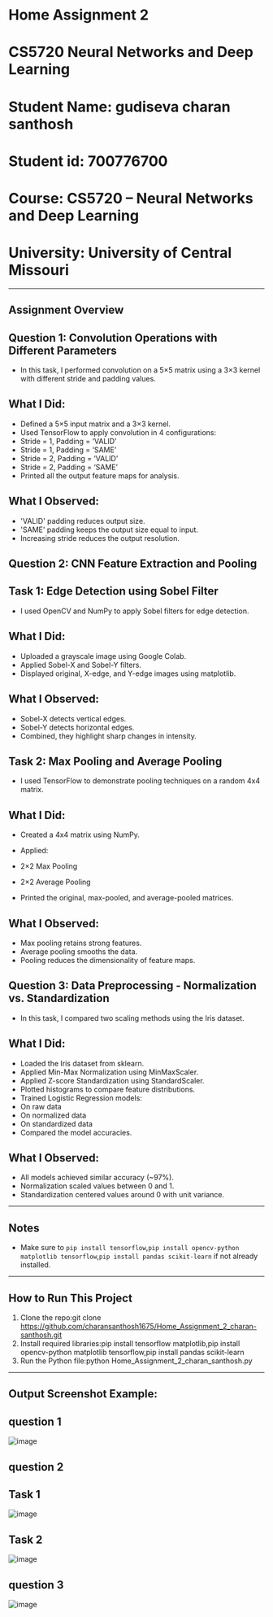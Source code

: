 # Home Assignment 2
# CS5720 Neural Networks and Deep Learning

 # Student Name: gudiseva charan santhosh 
 # Student id: 700776700
 # Course: CS5720 – Neural Networks and Deep Learning  
 # University: University of Central Missouri  

---

## Assignment Overview

## Question 1: Convolution Operations with Different Parameters
- In this task, I performed convolution on a 5×5 matrix using a 3×3 kernel with different stride and padding values.

## What I Did:
- Defined a 5×5 input matrix and a 3×3 kernel.
- Used TensorFlow to apply convolution in 4 configurations:
- Stride = 1, Padding = ‘VALID’
- Stride = 1, Padding = ‘SAME’
- Stride = 2, Padding = ‘VALID’
- Stride = 2, Padding = ‘SAME’
- Printed all the output feature maps for analysis.

## What I Observed:
- 'VALID' padding reduces output size.
- 'SAME' padding keeps the output size equal to input.
- Increasing stride reduces the output resolution.

## Question 2: CNN Feature Extraction and Pooling
## Task 1: Edge Detection using Sobel Filter
- I used OpenCV and NumPy to apply Sobel filters for edge detection.

## What I Did:
- Uploaded a grayscale image using Google Colab.
- Applied Sobel-X and Sobel-Y filters.
- Displayed original, X-edge, and Y-edge images using matplotlib.

## What I Observed:
- Sobel-X detects vertical edges.
- Sobel-Y detects horizontal edges.
- Combined, they highlight sharp changes in intensity.

## Task 2: Max Pooling and Average Pooling
- I used TensorFlow to demonstrate pooling techniques on a random 4x4 matrix.

## What I Did:
- Created a 4x4 matrix using NumPy.
- Applied:
- 2×2 Max Pooling
- 2×2 Average Pooling

- Printed the original, max-pooled, and average-pooled matrices.

## What I Observed:
- Max pooling retains strong features.
- Average pooling smooths the data.
- Pooling reduces the dimensionality of feature maps.

## Question 3: Data Preprocessing - Normalization vs. Standardization
- In this task, I compared two scaling methods using the Iris dataset.

## What I Did:
- Loaded the Iris dataset from sklearn.
- Applied Min-Max Normalization using MinMaxScaler.
- Applied Z-score Standardization using StandardScaler.
- Plotted histograms to compare feature distributions.
- Trained Logistic Regression models:
- On raw data
- On normalized data
- On standardized data
- Compared the model accuracies.

## What I Observed:
- All models achieved similar accuracy (~97%).
- Normalization scaled values between 0 and 1.
- Standardization centered values around 0 with unit variance.

---

##  Notes
- Make sure to `pip install tensorflow`,`pip install opencv-python matplotlib tensorflow`,`pip install pandas scikit-learn` if not already installed.
---

## How to Run This Project

1. Clone the repo:git clone https://github.com/charansanthosh1675/Home_Assignment_2_charan-santhosh.git
2. Install required libraries:pip install tensorflow matplotlib,pip install opencv-python matplotlib tensorflow,pip install pandas scikit-learn
3. Run the Python file:python Home_Assignment_2_charan_santhosh.py

---

## Output Screenshot Example:

## question 1

![image](https://github.com/user-attachments/assets/e41b6d5b-3983-4202-aa8b-44322f02bf16)

## question 2 
## Task 1

![image](https://github.com/user-attachments/assets/52c0166f-8cc6-4996-9ec6-0d4047f7be56)

## Task 2

![image](https://github.com/user-attachments/assets/df84500d-cf63-4ef3-aa25-5c41d0d224a2)

## question 3

![image](https://github.com/user-attachments/assets/211ae552-0a2e-4f2a-b7a1-6cc2660d7810)






